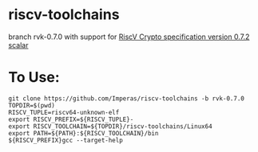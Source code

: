 # riscv-toolchains

branch rvk-0.7.0 with support for [RiscV Crypto specification version 0.7.2 scalar](https://github.com/riscv/riscv-crypto/releases/tag/v0.7.2-scalar)


# To Use:
```
git clone https://github.com/Imperas/riscv-toolchains -b rvk-0.7.0
TOPDIR=$(pwd)
RISCV_TUPLE=riscv64-unknown-elf
export RISCV_PREFIX=${RISCV_TUPLE}-
export RISCV_TOOLCHAIN=${TOPDIR}/riscv-toolchains/Linux64
export PATH=${PATH}:${RISCV_TOOLCHAIN}/bin
${RISCV_PREFIX}gcc --target-help
```
